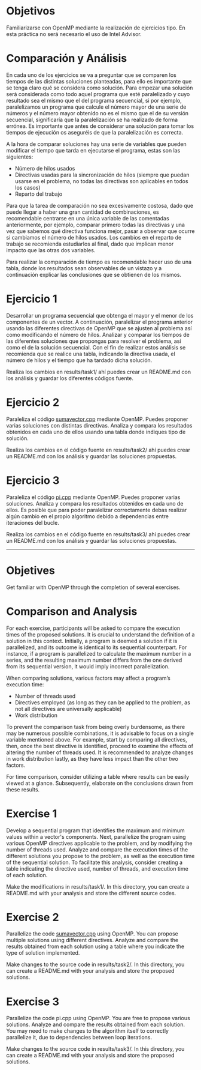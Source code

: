 # Objetivos
Familiarizarse con OpenMP mediante la realización de ejercicios tipo. En esta práctica no será necesario el uso de Intel Advisor.

# Comparación y Análisis
En cada uno de los ejercicios se va a preguntar que se comparen los tiempos de las distintas soluciones planteadas, para ello es importante 
que se tenga claro qué se considera como solución. Para empezar una solución será considerada como todo aquel programa que esté paralelizado y 
cuyo resultado sea el mismo que el del programa secuencial, si por ejemplo, paralelizamos un programa que calcule el número mayor de una serie
de números y el número mayor obtenido no es el mismo que el de su versión secuencial, significaría que la paralelización se ha realizado de forma errónea.
Es importante que antes de considerar una solución para tomar los tiempos de ejecución os aseguréis de que la paralelización es correcta.

A la hora de comparar soluciones hay una serie de variables que pueden modificar el tiempo que tarda en ejecutarse el programa, estas son las
siguientes:
- Número de hilos usados
- Directivas usadas para la sincronización de hilos (siempre que puedan usarse en el problema, no todas las directivas son aplicables en todos los casos)
- Reparto del trabajo

Para que la tarea de comparación no sea excesivamente costosa, dado que puede llegar a haber una gran cantidad de combinaciones, es recomendable
centrarse en una única variable de las comentadas anteriormente, por ejemplo, comparar primero todas las directivas y una vez que sabemos
qué directiva funciona mejor, pasar a observar que ocurre si cambiamos el número de hilos usados. Los cambios en el reparto de trabajo se recomienda estudiarlos al final, dado que implican menor impacto que las otras dos variables.

Para realizar la comparación de tiempo es recomendable hacer uso de una tabla, donde los resultados sean observables de un vistazo y a continuación
explicar las conclusiones que se obtienen de los mismos.

# Ejercicio 1
Desarrollar un programa secuencial que obtenga el mayor y el menor de los componentes de un vector.
A continuación, paralelizar el programa anterior usando las diferentes directivas de OpenMP que se ajusten al problema así como modificando
el número de hilos.
Analizar y comparar los tiempos de las diferentes soluciones que propongas para resolver el problema, así como el de la solución secuencial.
Con el fin de realizar estos análisis se recomienda que se realice una tabla, indicando la directiva usada, el número de hilos y el tiempo que
ha tardado dicha solución.

Realiza los cambios en results/task1/ ahí puedes crear un README.md con los análisis y guardar los diferentes códigos fuente.

# Ejercicio 2
Paraleliza el código [sumavector.cpp](src/sumavector.cpp) mediante OpenMP. Puedes proponer varias soluciones con distintas directivas.
Analiza y compara los resultados obtenidos en cada uno de ellos usando una tabla donde indiques tipo de solución.

Realiza los cambios en el código fuente en results/task2/ ahí puedes crear un README.md con los análisis y guardar las soluciones propuestas.

# Ejercicio 3
Paraleliza el código [pi.cpp](src/pi.cpp) mediante OpenMP. Puedes proponer varias soluciones.
Analiza y compara los resultados obtenidos en cada uno de ellos.
Es posible que para poder paralelizar correctamente debas realizar algún cambio en el propio algoritmo debido a dependencias entre iteraciones del bucle.

Realiza los cambios en el código fuente en results/task3/ ahí puedes crear un README.md con los análisis y guardar las soluciones propuestas.

----

# Objetives
Get familiar with OpenMP through the completion of several exercises.

# Comparison and Analysis
For each exercise, participants will be asked to compare the execution times of the proposed solutions. It is crucial to understand the definition of a solution in this context. Initially, a program is deemed a solution if it is parallelized, and its outcome is identical to its sequential counterpart. For instance, if a program is parallelized to calculate the maximum number in a series, and the resulting maximum number differs from the one derived from its sequential version, it would imply incorrect parallelization.

When comparing solutions, various factors may affect a program’s execution time:

* Number of threads used
* Directives employed (as long as they can be applied to the problem, as not all directives are universally applicable)
* Work distribution
 
To prevent the comparison task from being overly burdensome, as there may be numerous possible combinations, it is advisable to focus on a single variable mentioned above. For example, start by comparing all directives, then, once the best directive is identified, proceed to examine the effects of altering the number of threads used. It is recommended to analyze changes in work distribution lastly, as they have less impact than the other two factors.

For time comparison, consider utilizing a table where results can be easily viewed at a glance. Subsequently, elaborate on the conclusions drawn from these results.

# Exercise 1
Develop a sequential program that identifies the maximum and minimum values within a vector's components. Next, parallelize the program using various OpenMP directives applicable to the problem, and by modifying the number of threads used. Analyze and compare the execution times of the different solutions you propose to the problem, as well as the execution time of the sequential solution. To facilitate this analysis, consider creating a table indicating the directive used, number of threads, and execution time of each solution.

Make the modifications in results/task1/. In this directory, you can create a README.md with your analysis and store the different source codes.

# Exercise 2
Parallelize the code [sumavector.cpp](src/sumavector.cpp) using OpenMP. You can propose multiple solutions using different directives. Analyze and compare the results obtained from each solution using a table where you indicate the type of solution implemented.

Make changes to the source code in results/task2/. In this directory, you can create a README.md with your analysis and store the proposed solutions.

# Exercise 3
Parallelize the code pi.cpp using OpenMP. You are free to propose various solutions. Analyze and compare the results obtained from each solution. You may need to make changes to the algorithm itself to correctly parallelize it, due to dependencies between loop iterations.

Make changes to the source code in results/task3/. In this directory, you can create a README.md with your analysis and store the proposed solutions.
